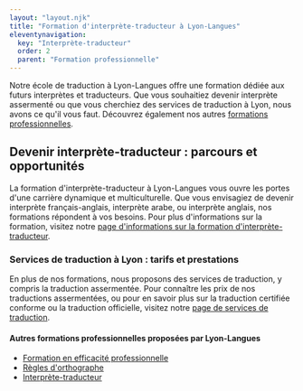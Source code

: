 ```yaml
---
layout: "layout.njk"
title: "Formation d'interprète-traducteur à Lyon-Langues"
eleventynavigation:
  key: "Interprète-traducteur"
  order: 2
  parent: "Formation professionnelle"
---
```



Notre école de traduction à Lyon-Langues offre une formation dédiée aux futurs interprètes et traducteurs. Que vous souhaitiez devenir interprète assermenté ou que vous cherchiez des services de traduction à Lyon, nous avons ce qu'il vous faut. Découvrez également nos autres [formations professionnelles](../).

## Devenir interprète-traducteur : parcours et opportunités

La formation d'interprète-traducteur à Lyon-Langues vous ouvre les portes d'une carrière dynamique et multiculturelle. Que vous envisagiez de devenir interprète français-anglais, interprète arabe, ou interprète anglais, nos formations répondent à vos besoins. Pour plus d'informations sur la formation, visitez notre [page d'informations sur la formation d'interprète-traducteur](http://site-pertinent-1.com).

### Services de traduction à Lyon : tarifs et prestations

En plus de nos formations, nous proposons des services de traduction, y compris la traduction assermentée. Pour connaître les prix de nos traductions assermentées, ou pour en savoir plus sur la traduction certifiée conforme ou la traduction officielle, visitez notre [page de services de traduction](http://lien-interne).

#### Autres formations professionnelles proposées par Lyon-Langues

- [Formation en efficacité professionnelle](/Formation-professionnelle/formation-efficacite-professionnelle)
- [Règles d'orthographe](/Formation-professionnelle/regles-orthographe)
- [Interprète-traducteur](.)

